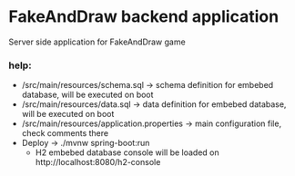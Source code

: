 # FakeAndDraw backend application
Server side application for FakeAndDraw game

### help:
- /src/main/resources/schema.sql -> schema definition for embebed database, will be executed on boot
- /src/main/resources/data.sql -> data definition for embebed database, will be executed on boot
- /src/main/resources/application.properties -> main configuration file, check comments there
- Deploy -> ./mvnw spring-boot:run
  - H2 embebed database console will be loaded on http://localhost:8080/h2-console